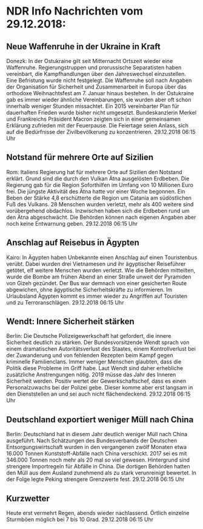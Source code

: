 # NDR Info Nachrichten vom 29.12.2018:


## Neue Waffenruhe in der Ukraine in Kraft
Donezk: In der Ostukraine gilt seit Mitternacht Ortszeit wieder eine Waffenruhe. Regierungstruppen und prorussische Separatisten haben vereinbart, die Kampfhandlungen über den Jahreswechsel einzustellen. Eine Befristung wurde nicht festgelegt. Die Waffenruhe soll nach Angaben der Organisation für Sicherheit und Zusammenarbeit in Europa über das orthodoxe Weihnachtsfest am 7. Januar hinaus bestehen. In der Ostukraine gab es immer wieder ähnliche Vereinbarungen, sie wurden aber oft schon innerhalb weniger Stunden missachtet. Ein 2015 vereinbarter Plan für dauerhaften Frieden wurde bisher nicht umgesetzt. Bundeskanzlerin Merkel und Frankreichs Präsident Macron zeigten sich in einer gemeinsamen Erklärung zufrieden mit der Feuerpause. Die Feiertage seien Anlass, sich auf die Bedürfnisse der Zivilbevölkerung zu konzentrieren. 29.12.2018 06:15 Uhr 

## Notstand für mehrere Orte auf Sizilien
Rom:	Italiens Regierung hat für mehrere Orte auf Sizilien den Notstand erklärt. Grund sind die durch den Vulkan Ätna ausgelösten Erdbeben. Die Regierung gab für die Region Soforthilfen im Umfang von 10 Millionen Euro frei. Die jüngste Aktivität des Ätna hatte vor einer Woche begonnen. Ein Beben der Stärke 4,8 erschütterte die Region um Catania am südöstlichen Fuß des Vulkans. 28 Menschen wurden verletzt, mehr als 400 weitere sind vorübergehend obdachlos. Inzwischen haben sich die Erdbeben rund um den Ätna abgeschwächt. Die Behörden können nach eigenen Angaben aber noch keine Entwarnung geben. 29.12.2018 06:15 Uhr 

## Anschlag auf Reisebus in Ägypten
Kairo: In Ägypten haben Unbekannte einen Anschlag auf einen Touristenbus verübt. Dabei wurden drei Vietnamesen und ihr ägyptischer Reiseführer getötet, elf weitere Menschen wurden verletzt. Wie die Behörden mitteilten, wurde die Bombe am frühen Abend an einer Straße unweit der Pyramiden von Gizeh gezündet. Der Bus war demnach von einer gesicherten Route abgewichen, ohne ägyptische Sicherheitskräfte zu informieren. Im Urlaubsland Ägypten kommt es immer wieder zu Angriffen auf Touristen und zu Terroranschlägen. 29.12.2018 06:15 Uhr 

## Wendt: Innere Sicherheit stärken
Berlin: Die Deutsche Polizeigewerkschaft hat gefordert, die innere Sicherheit deutlich zu stärken. Der Bundesvorsitzende Wendt sprach von einem dramatischen Autoritätsverlust des Staates, einem Kontrollverlust bei der Zuwanderung und von fehlenden Rezepten beim Kampf gegen kriminelle Familienclans. Immer weniger Menschen glaubten, dass die Politik diese Probleme im Griff habe. Laut Wendt sind daher erhebliche zusätzliche Anstrengungen nötig. 2019 müsse das Jahr des Inneren Sicherheit werden. Positiv wertet der Gewerkschaftschef, dass es einen Personalzuwachs bei der Polizei gebe. Dieser komme aber erst langsam in den Dienststellen an und sei auch nicht flächendeckend. 29.12.2018 06:15 Uhr 

## Deutschland exportiert weniger Müll nach China
Berlin:	Deutschland hat in diesem Jahr deutlich weniger Müll nach China ausgeführt. Nach Schätzungen des Bundesverbands der Deutschen Entsorgungswirtschaft wurden in den vergangenen zwölf Monaten etwa 16.000 Tonnen Kunststoff-Abfälle nach China verschickt. 2017 sei es mit 346.000 Tonnen noch mehr als 20 mal so viel gewesen. Hintergrund sind strengere Importregeln für Abfälle in China. Die dortigen Behörden hatten den Müll aus dem Ausland zunehmend als zu stark verunreinigt bewertet. In der Folge legte Peking strengere Grenzwerte fest. 29.12.2018 06:15 Uhr 

## Kurzwetter
Heute erst vermehrt Regen, abends wieder nachlassend. Örtlich einzelne Sturmböen möglich bei 7 bis 10 Grad. 29.12.2018 06:15 Uhr 
